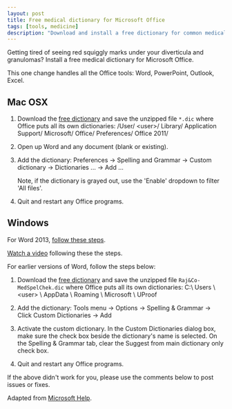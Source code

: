 ```yaml
---
layout: post
title: Free medical dictionary for Microsoft Office
tags: [tools, medicine]
description: "Download and install a free dictionary for common medical words."
---
```


Getting tired of seeing red squiggly marks under your diverticula and
granulomas?  Install a free medical dictionary for Microsoft Office.

 [rajn]: http://rajn.co/free-medical-spell-checker-for-microsoft-word-custom-dictionary/

This one change handles all the Office tools: Word, PowerPoint, Outlook,
Excel.


## Mac OSX

1. Download the [free dictionary][rajn] and save the unzipped file `*.dic`
   where Office puts all its own dictionaries:  /User/ \<user\>/ Library/
   Application Support/ Microsoft/ Office/ Preferences/ Office 2011/

2. Open up Word and any document (blank or existing).

3. Add the dictionary:
   Preferences &rarr;
   Spelling and Grammar &rarr;
   Custom dictionary &rarr;
   Dictionaries ... &rarr;
   Add ...

   Note, if the dictionary is grayed out, use the 'Enable' dropdown to filter
   'All files'.

4. Quit and restart any Office programs.


## Windows


For Word 2013,
[follow these steps](http://www.howtogeek.com/142069/how-to-use-custom-dictionaries-in-word-2013/).

[Watch a video](https://www.youtube.com/watch?v=JZnvgAJ2SXg) following these
the steps.

For earlier versions of Word, follow the steps below:

1. Download the [free dictionary][rajn] and save the unzipped file
   `Raj&Co-MedSpelChek.dic` where Office puts all its own dictionaries: C:\\
   Users \\ \<user\> \\ AppData \\ Roaming \\ Microsoft \\ UProof

2. Add the dictionary:
   Tools menu &rarr;
   Options &rarr;
   Spelling & Grammar &rarr;
   Click Custom Dictionaries &rarr;
   Add

3. Activate the custom dictionary.  In the Custom Dictionaries dialog box,
   make sure the check box beside the dictionary's name is selected.  On the
   Spelling & Grammar tab, clear the Suggest from main dictionary only check
   box.

4. Quit and restart any Office programs.


If the above didn't work for you, please use the comments below to post issues
or fixes.

Adapted from
[Microsoft Help](http://office.microsoft.com/en-us/word-help/create-and-use-custom-dictionaries-HP005189558.aspx).

